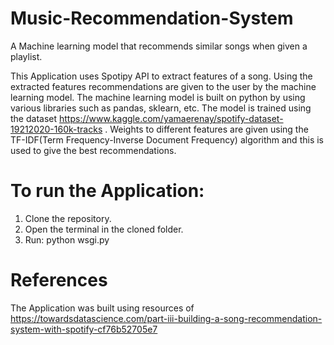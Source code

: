 # Music-Recommendation-System
A Machine learning model that recommends similar songs when given a playlist.

This Application uses Spotipy API to extract features of a song. Using the extracted features recommendations are given to the user by the machine learning model. The machine learning model is built on python by using various libraries such as pandas, sklearn, etc. The model is trained using the dataset https://www.kaggle.com/yamaerenay/spotify-dataset-19212020-160k-tracks .
Weights to different features are given using the TF-IDF(Term Frequency-Inverse Document Frequency) algorithm and this is used to give the best recommendations. 

# To run the Application:

1) Clone the repository.
2) Open the terminal in the cloned folder.
3) Run: python wsgi.py

# References
The Application was built using resources of https://towardsdatascience.com/part-iii-building-a-song-recommendation-system-with-spotify-cf76b52705e7
